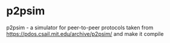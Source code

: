 # p2psim
p2psim - a simulator for peer-to-peer protocols taken from https://pdos.csail.mit.edu/archive/p2psim/ and make it compile
